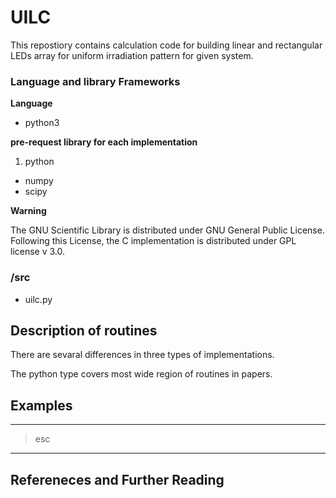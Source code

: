 # UILC
This repostiory contains calculation code for building linear and rectangular LEDs array for uniform irradiation pattern for given system.


### Language and library Frameworks
**Language** 
* python3

**pre-request library for each implementation**

1. python<br>
* numpy
* scipy


**Warning**

The GNU Scientific Library is distributed under GNU General Public License. Following this License, the C implementation is distributed under GPL license v 3.0.


### /src

* uilc.py 

## Description of routines

There are sevaral differences in three types of implementations.

The python type covers most wide region of routines in papers.
## Examples


---
> esc
---

## Refereneces and Further Reading



